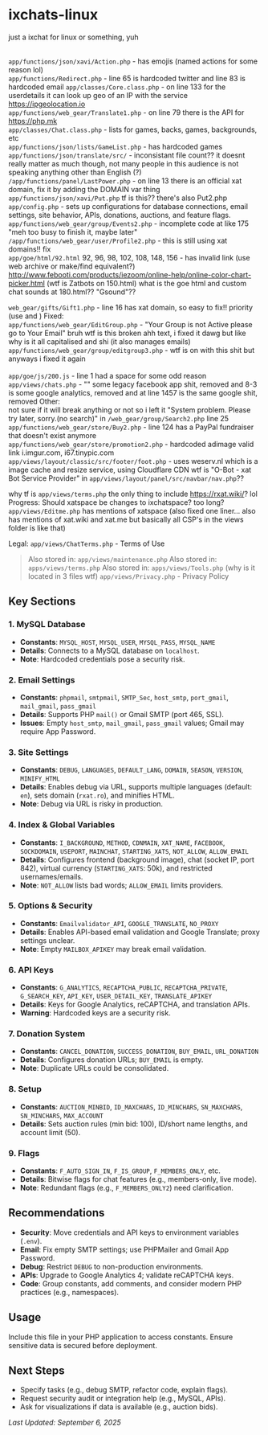 # ixchats-linux
just a ixchat for linux or something, yuh<br><br>

`app/functions/json/xavi/Action.php` - has emojis (named actions for some reason lol)<br>
`app/functions/Redirect.php` - line 65 is hardcoded twitter and line 83 is hardcoded email
`app/classes/Core.class.php` - on line 133 for the userdetails it can look up geo of an IP with the service https://ipgeolocation.io<br>
`app/functions/web_gear/Translate1.php` - on line 79 there is the API for https://php.mk<br>
`app/classes/Chat.class.php` - lists for games, backs, games, backgrounds, etc<br>
`‎app/functions/json/lists/GameList.php` - has hardcoded games<br>
`app/functions/json/translate/src/` - inconsistant file count?? it doesnt really matter as much though, not many people in this audience is not speaking anything other than English (?)<br>
`/app/functions/panel/LastPower.php` - on line 13 there is an official xat domain, fix it by adding the DOMAIN var thing<br>
`app/functions/json/xavi/Put.php` tf is this?? there's also Put2.php<br>
`app/config.php` - sets up configurations for database connections, email settings, site behavior, APIs, donations, auctions, and feature flags.<br>
`app/functions/web_gear/group/Events2.php` - incomplete code at like 175 "meh too busy to finish it, maybe later"<br>
`/app/functions/web_gear/user/Profile2.php` - this is still using xat domains!! fix<br>
`app/goe/html/92.html` 92, 96, 98, 102, 108, 148, 156 - has invalid link (use web archive or make/find equivalent?) http://www.febooti.com/products/iezoom/online-help/online-color-chart-picker.html (wtf is Zatbots on 150.html)
what is the goe html and custom chat sounds at 180.html?? "Gsound"??

`web_gear/gifts/Gift1.php` - line 16 has xat domain, so easy to fix!! priority<br>
(use <?php echo XAT_NAME ?> and <?php echo DOMAIN ?>)
Fixed:<br>
`app/functions/web_gear/EditGroup.php` - "Your Group is not Active please go to Your Email" bruh wtf is this broken ahh text, i fixed it dawg but like why is it all capitalised and shi (it also manages emails)<br>
`app/functions/web_gear/group/editgroup3.php` - wtf is on with this shit but anyways i fixed it again<br><br>
`app/goe/js/200.js` - line 1 had a space for some odd reason
`app/views/chats.php` - "<meta property="fb:admins" content="634242600074268" />" some legacy facebook app shit, removed and 8-3 is some google analytics, removed and at line 1457 is the same google shit, removed
Other:<br>
not sure if it will break anything or not so i left it "System problem. Please try later, sorry.(no search)" in `/web_gear/group/Search2.php` line 25<br>
`app/functions/web_gear/store/Buy2.php` - line 124 has a PayPal fundraiser that doesn't exist anymore<br>
`app/functions/web_gear/store/promotion2.php` - hardcoded adimage valid link i.imgur.com, i67.tinypic.com
`app/views/layout/classic/src/footer/foot.php` - uses weserv.nl which is a image cache and resize service, using Cloudflare CDN
wtf is "O-Bot - xat Bot Service Provider" in `app/views/layout/panel/src/navbar/nav.php`??

why tf is `app/views/terms.php` the only thing to include https://rxat.wiki/? lol
Progress:
Should xatspace be changes to ixchatspace? too long? `app/views/Editme.php` has mentions of xatspace (also fixed one liner... also has mentions of xat.wiki and xat.me but basically all CSP's in the views folder is like that)

Legal:
`app/views/ChatTerms.php` - Terms of Use
> Also stored in: `app/views/maintenance.php`
> Also stored in: `apps/views/terms.php`
> Also stored in: `apps/views/Tools.php` (why is it located in 3 files wtf)
`app/views/Privacy.php` - Privacy Policy

## Key Sections

### 1. MySQL Database
- **Constants**: `MYSQL_HOST`, `MYSQL_USER`, `MYSQL_PASS`, `MYSQL_NAME`
- **Details**: Connects to a MySQL database on `localhost`.
- **Note**: Hardcoded credentials pose a security risk.

### 2. Email Settings
- **Constants**: `phpmail`, `smtpmail`, `SMTP_Sec`, `host_smtp`, `port_gmail`, `mail_gmail`, `pass_gmail`
- **Details**: Supports PHP `mail()` or Gmail SMTP (port 465, SSL).
- **Issues**: Empty `host_smtp`, `mail_gmail`, `pass_gmail` values; Gmail may require App Password.

### 3. Site Settings
- **Constants**: `DEBUG`, `LANGUAGES`, `DEFAULT_LANG`, `DOMAIN`, `SEASON`, `VERSION`, `MINIFY_HTML`
- **Details**: Enables debug via URL, supports multiple languages (default: `en`), sets domain (`rxat.ro`), and minifies HTML.
- **Note**: Debug via URL is risky in production.

### 4. Index & Global Variables
- **Constants**: `I_BACKGROUND`, `METHOD`, `CDNMAIN`, `XAT_NAME`, `FACEBOOK`, `SOCKDOMAIN`, `USEPORT`, `MAINCHAT`, `STARTING_XATS`, `NOT_ALLOW`, `ALLOW_EMAIL`
- **Details**: Configures frontend (background image), chat (socket IP, port 842), virtual currency (`STARTING_XATS`: 50k), and restricted usernames/emails.
- **Note**: `NOT_ALLOW` lists bad words; `ALLOW_EMAIL` limits providers.

### 5. Options & Security
- **Constants**: `Emailvalidator_API`, `GOOGLE_TRANSLATE`, `NO_PROXY`
- **Details**: Enables API-based email validation and Google Translate; proxy settings unclear.
- **Note**: Empty `MAILBOX_APIKEY` may break email validation.

### 6. API Keys
- **Constants**: `G_ANALYTICS`, `RECAPTCHA_PUBLIC`, `RECAPTCHA_PRIVATE`, `G_SEARCH_KEY`, `API_KEY`, `USER_DETAIL_KEY`, `TRANSLATE_APIKEY`
- **Details**: Keys for Google Analytics, reCAPTCHA, and translation APIs.
- **Warning**: Hardcoded keys are a security risk.

### 7. Donation System
- **Constants**: `CANCEL_DONATION`, `SUCCESS_DONATION`, `BUY_EMAIL`, `URL_DONATION`
- **Details**: Configures donation URLs; `BUY_EMAIL` is empty.
- **Note**: Duplicate URLs could be consolidated.

### 8. Setup
- **Constants**: `AUCTION_MINBID`, `ID_MAXCHARS`, `ID_MINCHARS`, `SN_MAXCHARS`, `SN_MINCHARS`, `MAX_ACCOUNT`
- **Details**: Sets auction rules (min bid: 100), ID/short name lengths, and account limit (50).

### 9. Flags
- **Constants**: `F_AUTO_SIGN_IN`, `F_IS_GROUP`, `F_MEMBERS_ONLY`, etc.
- **Details**: Bitwise flags for chat features (e.g., members-only, live mode).
- **Note**: Redundant flags (e.g., `F_MEMBERS_ONLY2`) need clarification.

## Recommendations
- **Security**: Move credentials and API keys to environment variables (`.env`).
- **Email**: Fix empty SMTP settings; use PHPMailer and Gmail App Password.
- **Debug**: Restrict `DEBUG` to non-production environments.
- **APIs**: Upgrade to Google Analytics 4; validate reCAPTCHA keys.
- **Code**: Group constants, add comments, and consider modern PHP practices (e.g., namespaces).

## Usage
Include this file in your PHP application to access constants. Ensure sensitive data is secured before deployment.

## Next Steps
- Specify tasks (e.g., debug SMTP, refactor code, explain flags).
- Request security audit or integration help (e.g., MySQL, APIs).
- Ask for visualizations if data is available (e.g., auction bids).

*Last Updated: September 6, 2025*

